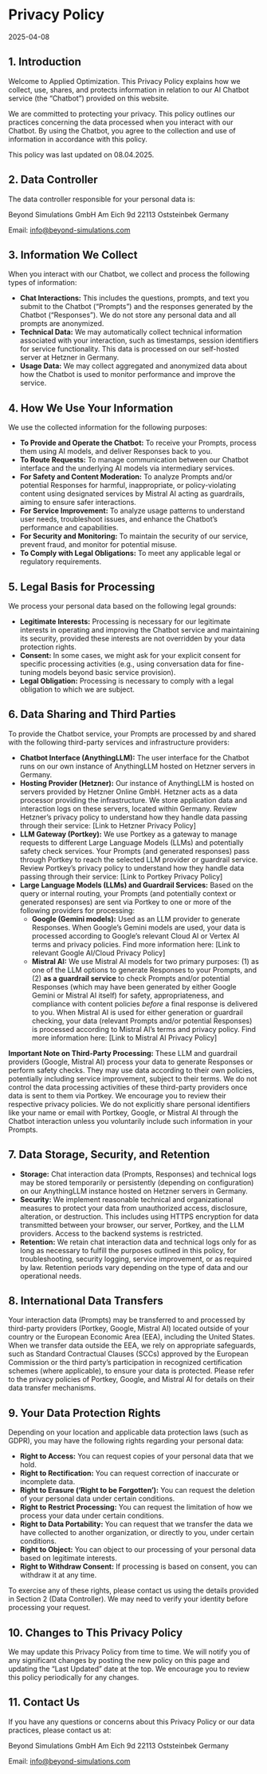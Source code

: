 # Privacy Policy

2025-04-08

## 1. Introduction

Welcome to Applied Optimization. This Privacy Policy explains how we
collect, use, shares, and protects information in relation to our AI
Chatbot service (the “Chatbot”) provided on this website.

We are committed to protecting your privacy. This policy outlines our
practices concerning the data processed when you interact with our
Chatbot. By using the Chatbot, you agree to the collection and use of
information in accordance with this policy.

This policy was last updated on 08.04.2025.

## 2. Data Controller

The data controller responsible for your personal data is:

Beyond Simulations GmbH Am Eich 9d 22113 Oststeinbek Germany

Email: <info@beyond-simulations.com>

## 3. Information We Collect

When you interact with our Chatbot, we collect and process the following
types of information:

- **Chat Interactions:** This includes the questions, prompts, and text
  you submit to the Chatbot (“Prompts”) and the responses generated by
  the Chatbot (“Responses”). We do not store any personal data and all
  prompts are anonymized.
- **Technical Data:** We may automatically collect technical information
  associated with your interaction, such as timestamps, session
  identifiers for service functionality. This data is processed on our
  self-hosted server at Hetzner in Germany.
- **Usage Data:** We may collect aggregated and anonymized data about
  how the Chatbot is used to monitor performance and improve the
  service.

## 4. How We Use Your Information

We use the collected information for the following purposes:

- **To Provide and Operate the Chatbot:** To receive your Prompts,
  process them using AI models, and deliver Responses back to you.
- **To Route Requests:** To manage communication between our Chatbot
  interface and the underlying AI models via intermediary services.
- **For Safety and Content Moderation:** To analyze Prompts and/or
  potential Responses for harmful, inappropriate, or policy-violating
  content using designated services by Mistral AI acting as guardrails,
  aiming to ensure safer interactions.
- **For Service Improvement:** To analyze usage patterns to understand
  user needs, troubleshoot issues, and enhance the Chatbot’s performance
  and capabilities.
- **For Security and Monitoring:** To maintain the security of our
  service, prevent fraud, and monitor for potential misuse.
- **To Comply with Legal Obligations:** To meet any applicable legal or
  regulatory requirements.

## 5. Legal Basis for Processing

We process your personal data based on the following legal grounds:

- **Legitimate Interests:** Processing is necessary for our legitimate
  interests in operating and improving the Chatbot service and
  maintaining its security, provided these interests are not overridden
  by your data protection rights.
- **Consent:** In some cases, we might ask for your explicit consent for
  specific processing activities (e.g., using conversation data for
  fine-tuning models beyond basic service provision).
- **Legal Obligation:** Processing is necessary to comply with a legal
  obligation to which we are subject.

## 6. Data Sharing and Third Parties

To provide the Chatbot service, your Prompts are processed by and shared
with the following third-party services and infrastructure providers:

- **Chatbot Interface (AnythingLLM):** The user interface for the
  Chatbot runs on our own instance of AnythingLLM hosted on Hetzner
  servers in Germany.
- **Hosting Provider (Hetzner):** Our instance of AnythingLLM is hosted
  on servers provided by Hetzner Online GmbH. Hetzner acts as a data
  processor providing the infrastructure. We store application data and
  interaction logs on these servers, located within Germany. Review
  Hetzner’s privacy policy to understand how they handle data passing
  through their service: \[Link to Hetzner Privacy Policy\]
- **LLM Gateway (Portkey):** We use Portkey as a gateway to manage
  requests to different Large Language Models (LLMs) and potentially
  safety check services. Your Prompts (and generated responses) pass
  through Portkey to reach the selected LLM provider or guardrail
  service. Review Portkey’s privacy policy to understand how they handle
  data passing through their service: \[Link to Portkey Privacy Policy\]
- **Large Language Models (LLMs) and Guardrail Services:** Based on the
  query or internal routing, your Prompts (and potentially context or
  generated responses) are sent via Portkey to one or more of the
  following providers for processing:
  - **Google (Gemini models):** Used as an LLM provider to generate
    Responses. When Google’s Gemini models are used, your data is
    processed according to Google’s relevant Cloud AI or Vertex AI terms
    and privacy policies. Find more information here: \[Link to relevant
    Google AI/Cloud Privacy Policy\]
  - **Mistral AI:** We use Mistral AI models for two primary
    purposes: (1) as one of the LLM options to generate Responses to
    your Prompts, and (2) **as a guardrail service** to check Prompts
    and/or potential Responses (which may have been generated by either
    Google Gemini or Mistral AI itself) for safety, appropriateness, and
    compliance with content policies *before* a final response is
    delivered to you. When Mistral AI is used for either generation or
    guardrail checking, your data (relevant Prompts and/or potential
    Responses) is processed according to Mistral AI’s terms and privacy
    policy. Find more information here: \[Link to Mistral AI Privacy
    Policy\]

**Important Note on Third-Party Processing:** These LLM and guardrail
providers (Google, Mistral AI) process your data to generate Responses
or perform safety checks. They may use data according to their own
policies, potentially including service improvement, subject to their
terms. We do not control the data processing activities of these
third-party providers once data is sent to them via Portkey. We
encourage you to review their respective privacy policies. We do not
explicitly share personal identifiers like your name or email with
Portkey, Google, or Mistral AI through the Chatbot interaction unless
you voluntarily include such information in your Prompts.

## 7. Data Storage, Security, and Retention

- **Storage:** Chat interaction data (Prompts, Responses) and technical
  logs may be stored temporarily or persistently (depending on
  configuration) on our AnythingLLM instance hosted on Hetzner servers
  in Germany.
- **Security:** We implement reasonable technical and organizational
  measures to protect your data from unauthorized access, disclosure,
  alteration, or destruction. This includes using HTTPS encryption for
  data transmitted between your browser, our server, Portkey, and the
  LLM providers. Access to the backend systems is restricted.
- **Retention:** We retain chat interaction data and technical logs only
  for as long as necessary to fulfill the purposes outlined in this
  policy, for troubleshooting, security logging, service improvement, or
  as required by law. Retention periods vary depending on the type of
  data and our operational needs.

## 8. International Data Transfers

Your interaction data (Prompts) may be transferred to and processed by
third-party providers (Portkey, Google, Mistral AI) located outside of
your country or the European Economic Area (EEA), including the United
States. When we transfer data outside the EEA, we rely on appropriate
safeguards, such as Standard Contractual Clauses (SCCs) approved by the
European Commission or the third party’s participation in recognized
certification schemes (where applicable), to ensure your data is
protected. Please refer to the privacy policies of Portkey, Google, and
Mistral AI for details on their data transfer mechanisms.

## 9. Your Data Protection Rights

Depending on your location and applicable data protection laws (such as
GDPR), you may have the following rights regarding your personal data:

- **Right to Access:** You can request copies of your personal data that
  we hold.
- **Right to Rectification:** You can request correction of inaccurate
  or incomplete data.
- **Right to Erasure (‘Right to be Forgotten’):** You can request the
  deletion of your personal data under certain conditions.
- **Right to Restrict Processing:** You can request the limitation of
  how we process your data under certain conditions.
- **Right to Data Portability:** You can request that we transfer the
  data we have collected to another organization, or directly to you,
  under certain conditions.
- **Right to Object:** You can object to our processing of your personal
  data based on legitimate interests.
- **Right to Withdraw Consent:** If processing is based on consent, you
  can withdraw it at any time.

To exercise any of these rights, please contact us using the details
provided in Section 2 (Data Controller). We may need to verify your
identity before processing your request.

## 10. Changes to This Privacy Policy

We may update this Privacy Policy from time to time. We will notify you
of any significant changes by posting the new policy on this page and
updating the “Last Updated” date at the top. We encourage you to review
this policy periodically for any changes.

## 11. Contact Us

If you have any questions or concerns about this Privacy Policy or our
data practices, please contact us at:

Beyond Simulations GmbH Am Eich 9d 22113 Oststeinbek Germany

Email: <info@beyond-simulations.com>
